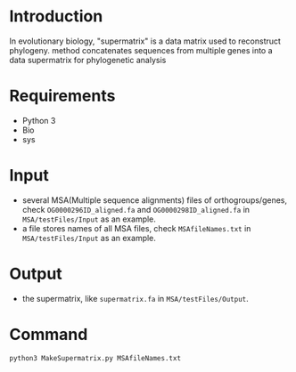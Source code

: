 # Introduction
In evolutionary biology, "supermatrix" is a data matrix used to reconstruct phylogeny. method concatenates sequences from multiple genes into a data supermatrix for phylogenetic analysis
# Requirements
 - Python 3
 - Bio
 - sys
# Input
 - several MSA(Multiple sequence alignments) files of orthogroups/genes, check `OG0000296ID_aligned.fa` and `OG0000298ID_aligned.fa` in `MSA/testFiles/Input` as an example.
- a file stores names of all MSA files, check `MSAfileNames.txt` in `MSA/testFiles/Input` as an example.
# Output
 - the supermatrix, like `supermatrix.fa` in `MSA/testFiles/Output`.
# Command
```python
python3 MakeSupermatrix.py MSAfileNames.txt
```
<!--stackedit_data:
eyJoaXN0b3J5IjpbMTk3MDU2OTgzNiwtNDY0NTc1MDUyLC0xMT
I4NDg4NDQyXX0=
-->